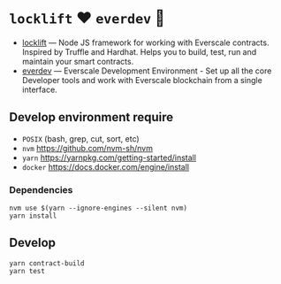 # `locklift` ❤️ `everdev` 🚀

- [locklift](https://github.com/broxus/ton-locklift) — Node JS framework for working with Everscale contracts. Inspired by Truffle and Hardhat. Helps you to build, test, run and maintain your smart contracts.
- [everdev](https://github.com/tonlabs/everdev) — Everscale Development Environment - Set up all the core Developer tools and work with Everscale blockchain from a single interface.

## Develop environment require

- `POSIX` (bash, grep, cut, sort, etc)
- `nvm` https://github.com/nvm-sh/nvm
- `yarn` https://yarnpkg.com/getting-started/install
- `docker` https://docs.docker.com/engine/install

### Dependencies

```shell
nvm use $(yarn --ignore-engines --silent nvm)
yarn install
```

## Develop

```shell
yarn contract-build
yarn test
```

